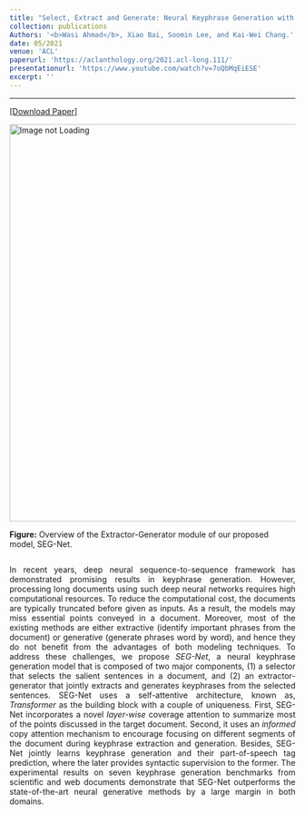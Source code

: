 ```yaml
---
title: "Select, Extract and Generate: Neural Keyphrase Generation with Layer-wise Coverage Attention"
collection: publications
Authors: '<b>Wasi Ahmad</b>, Xiao Bai, Soomin Lee, and Kai-Wei Chang.'
date: 05/2021
venue: 'ACL'
paperurl: 'https://aclanthology.org/2021.acl-long.111/'
presentationurl: 'https://www.youtube.com/watch?v=7oQbMqEiESE'
excerpt: ''
---
```

---
<a href='https://arxiv.org/pdf/2008.01739.pdf' target="_blank">[Download Paper]</a>
<div style='display: flex; justify-content: center;'><img src='https://wasiahmad.github.io/files/publications/2020/seg_net.png' 
alt='Image not Loading' style='height:700px;' align='middle'></div>
<div style='display: flex; justify-content: center;'><p>
  <b>Figure:</b>  Overview of the Extractor-Generator module of our proposed model, SEG-Net.<br>
</p></div>


<p align="justify">
In recent years, deep neural sequence-to-sequence framework has demonstrated promising results in keyphrase 
generation. However, processing long documents using such deep neural networks requires high computational resources. To reduce the computational cost, the 
documents are typically truncated before given as inputs. As a result, the models may miss essential points conveyed in a document. Moreover, most of the 
existing methods are either extractive (identify important phrases from the document) or generative (generate phrases word by word), and hence they do not 
benefit from the advantages of both modeling techniques. To address these challenges, we propose <i>SEG-Net</i>, a neural keyphrase generation model that is 
composed of two major components, (1) a selector that selects the salient sentences in a document, and (2) an extractor-generator that jointly extracts and 
generates keyphrases from the selected sentences. SEG-Net uses a self-attentive architecture, known as, <i>Transformer</i> as the building block with a couple 
of uniqueness. First, SEG-Net incorporates a novel <i>layer-wise</i> coverage attention to summarize most of the points discussed in the target document. 
Second, it uses an <i>informed</i> copy attention mechanism to encourage focusing on different segments of the document during keyphrase extraction and generation. 
Besides, SEG-Net jointly learns keyphrase generation and their part-of-speech tag prediction, where the later provides syntactic supervision to the former. 
The experimental results on seven keyphrase generation benchmarks from scientific and web documents demonstrate that SEG-Net outperforms the state-of-the-art 
neural generative methods by a large margin in both domains.
</p>

